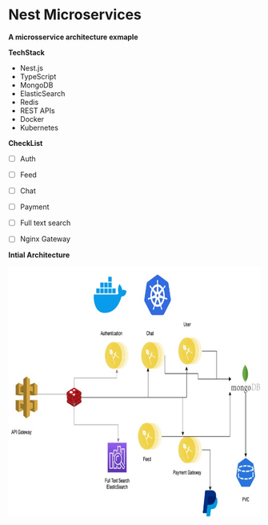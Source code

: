 # Nest Microservices

**A microsservice architecture exmaple**

**TechStack**

- Nest.js
- TypeScript
- MongoDB
- ElasticSearch
- Redis
- REST APIs
- Docker
- Kubernetes

**CheckList**

- [ ] Auth
- [ ] Feed
- [ ] Chat
- [ ] Payment
- [ ] Full text search
- [ ] Nginx Gateway


**Intial Architecture**


<img src ="./diagrams/Microservice.jpg" width="800" height="500">

